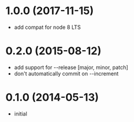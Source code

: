 # 1.0.0 (2017-11-15)

  * add compat for node 8 LTS

# 0.2.0 (2015-08-12)

  * add support for --release [major, minor, patch]
  * don't automatically commit on --increment

# 0.1.0 (2014-05-13)

  * initial

